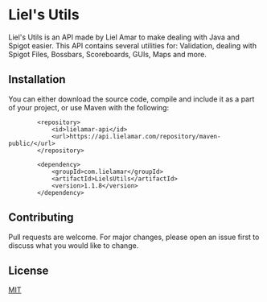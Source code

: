 # Liel's Utils

Liel's Utils is an API made by Liel Amar to make dealing with Java and Spigot easier.
This API contains several utilities for: Validation, dealing with Spigot Files, Bossbars, Scoreboards, GUIs, Maps and more.

## Installation
You can either download the source code, compile and include it as a part of your project, or use Maven with the following:

```maven
        <repository>
            <id>lielamar-api</id>
            <url>https://api.lielamar.com/repository/maven-public/</url>
        </repository>

        <dependency>
            <groupId>com.lielamar</groupId>
            <artifactId>LielsUtils</artifactId>
            <version>1.1.8</version>
        </dependency>
```

## Contributing
Pull requests are welcome. For major changes, please open an issue first to discuss what you would like to change.

## License
[MIT](https://choosealicense.com/licenses/mit/)

